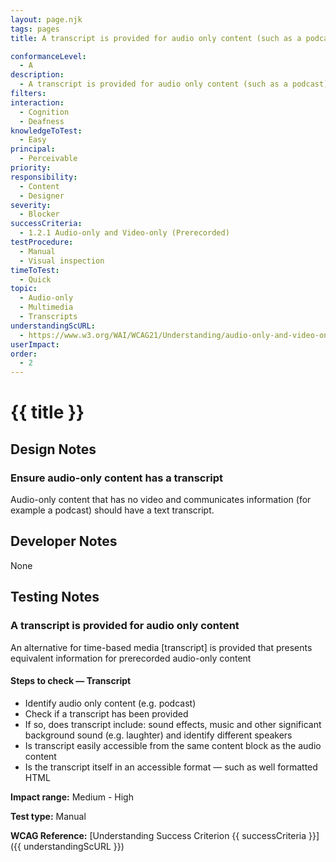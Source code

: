 ```yaml
---
layout: page.njk
tags: pages
title: A transcript is provided for audio only content (such as a podcast)

conformanceLevel:
  - A
description:
  - A transcript is provided for audio only content (such as a podcast)
filters:
interaction:
  - Cognition
  - Deafness
knowledgeToTest:
  - Easy
principal:
  - Perceivable
priority:
responsibility:
  - Content
  - Designer
severity:
  - Blocker
successCriteria:
  - 1.2.1 Audio-only and Video-only (Prerecorded)
testProcedure:
  - Manual
  - Visual inspection
timeToTest:
  - Quick
topic:
  - Audio-only
  - Multimedia
  - Transcripts
understandingScURL:
  - https://www.w3.org/WAI/WCAG21/Understanding/audio-only-and-video-only-prerecorded.html
userImpact:
order:
  - 2
---
```


# {{ title }}

## Design Notes

### Ensure audio-only content has a transcript

Audio-only content that has no video and communicates information (for example a podcast) should have a text transcript.

## Developer Notes

None

## Testing Notes

### A transcript is provided for audio only content

An alternative for time-based media [transcript] is provided that presents equivalent information for prerecorded audio-only content

#### Steps to check — Transcript
- Identify audio only content (e.g. podcast)
- Check if a transcript has been provided
- If so, does transcript include: sound effects, music and other significant background sound (e.g. laughter) and identify different speakers
- Is transcript easily accessible from the same content block as the audio content
- Is the transcript itself in an accessible format — such as well formatted HTML

**Impact range:** Medium - High

**Test type:** Manual

**WCAG Reference:** [Understanding Success Criterion {{ successCriteria }}]({{ understandingScURL }})
